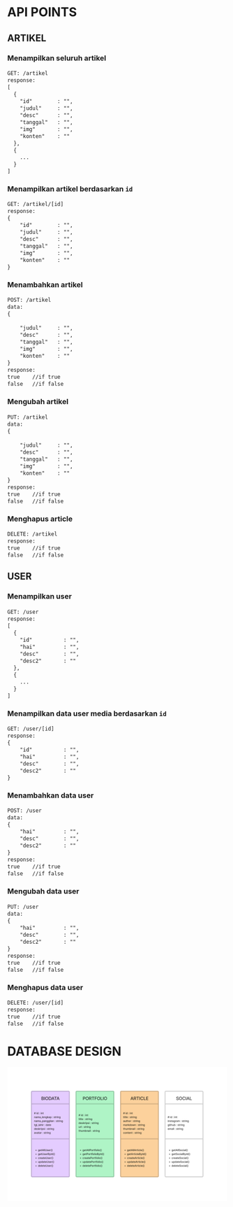 # API POINTS




## ARTIKEL
### Menampilkan seluruh artikel
```
GET: /artikel
response:
[
  {
    "id"        : "",
    "judul"     : "",
    "desc"      : "",
    "tanggal"   : "",
    "img"       : "",
    "konten"    : ""
  },
  {
    ...
  }
]
```
### Menampilkan artikel berdasarkan ```id```
```
GET: /artikel/[id]
response:
{
    "id"        : "",
    "judul"     : "",
    "desc"      : "",
    "tanggal"   : "",
    "img"       : "",
    "konten"    : ""
}
```
### Menambahkan artikel
```
POST: /artikel
data:
{

    "judul"     : "",
    "desc"      : "",
    "tanggal"   : "",
    "img"       : "",
    "konten"    : ""
}
response:
true    //if true
false   //if false
```
### Mengubah artikel
```
PUT: /artikel
data:
{

    "judul"     : "",
    "desc"      : "",
    "tanggal"   : "",
    "img"       : "",
    "konten"    : ""
}
response:
true    //if true
false   //if false
```
### Menghapus article
```
DELETE: /artikel
response:
true    //if true
false   //if false
```


## USER
### Menampilkan user
```
GET: /user
response:
[
  {
    "id"          : "",
    "hai"         : "",
    "desc"        : "",
    "desc2"       : ""
  },
  {
    ...
  }
]
```
### Menampilkan data user media berdasarkan ```id```
```
GET: /user/[id]
response:
{
    "id"          : "",
    "hai"         : "",
    "desc"        : "",
    "desc2"       : ""
}
```
### Menambahkan data user
```
POST: /user
data:
{
    "hai"         : "",
    "desc"        : "",
    "desc2"       : ""
}
response:
true    //if true
false   //if false
```

### Mengubah data user
```
PUT: /user
data:
{
    "hai"         : "",
    "desc"        : "",
    "desc2"       : "" 
}
response:
true    //if true
false   //if false
```
### Menghapus data user
```
DELETE: /user/[id]
response:
true    //if true
false   //if false
```

# DATABASE DESIGN
![Design Database](https://raw.githubusercontent.com/firoos18/tekweb2022/main/assets/img/Database%20Design.png)

